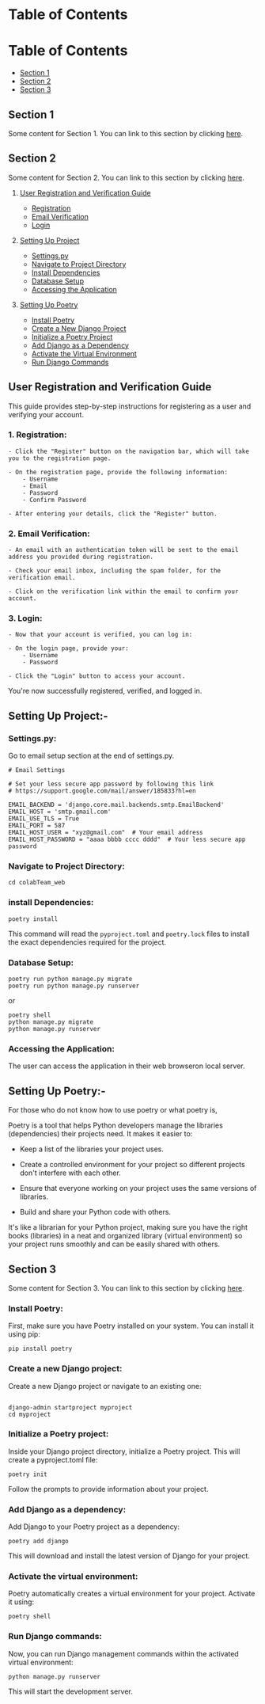 # Table of Contents
# Table of Contents

- [Section 1](#section-1)
- [Section 2](#section-2)
- [Section 3](#section-3)

## Section 1
Some content for Section 1. You can link to this section by clicking [here](#section-1).

## Section 2
Some content for Section 2. You can link to this section by clicking [here](#section-2).


1. [User Registration and Verification Guide](#user-registration-and-verification-guide)

    - [Registration](#registration)
    - [Email Verification](#email-verification)
    - [Login](#login)

2. [Setting Up Project](#setting-up-project)

    - [Settings.py](#settingspy)
    - [Navigate to Project Directory](#navigate-to-project-directory)
    - [Install Dependencies](#install-dependencies)
    - [Database Setup](#database-setup)
    - [Accessing the Application](#accessing-the-application)

3. [Setting Up Poetry](#setting-up-poetry)
    - [Install Poetry](#install-poetry)
    - [Create a New Django Project](#create-a-new-django-project)
    - [Initialize a Poetry Project](#initialize-a-poetry-project)
    - [Add Django as a Dependency](#add-django-as-a-dependency)
    - [Activate the Virtual Environment](#activate-the-virtual-environment)
    - [Run Django Commands](#run-django-commands)

## User Registration and Verification Guide

This guide provides step-by-step instructions for registering as a user and verifying your account.

### 1. Registration:

    - Click the "Register" button on the navigation bar, which will take you to the registration page.

    - On the registration page, provide the following information:
        - Username
        - Email
        - Password
        - Confirm Password

    - After entering your details, click the "Register" button.

### 2. Email Verification:

    - An email with an authentication token will be sent to the email address you provided during registration.

    - Check your email inbox, including the spam folder, for the verification email.

    - Click on the verification link within the email to confirm your account.

### 3. Login:

    - Now that your account is verified, you can log in:

    - On the login page, provide your:
        - Username
        - Password

    - Click the "Login" button to access your account.

You're now successfully registered, verified, and logged in.

## Setting Up Project:-

### Settings.py:

Go to email setup section at the end of settings.py.

```
# Email Settings

# Set your less secure app password by following this link
# https://support.google.com/mail/answer/185833?hl=en

EMAIL_BACKEND = 'django.core.mail.backends.smtp.EmailBackend'
EMAIL_HOST = 'smtp.gmail.com'
EMAIL_USE_TLS = True
EMAIL_PORT = 587
EMAIL_HOST_USER = "xyz@gmail.com"  # Your email address
EMAIL_HOST_PASSWORD = "aaaa bbbb cccc dddd"  # Your less secure app password
```

### Navigate to Project Directory:

```
cd colabTeam_web
```

### install Dependencies:

```
poetry install
```

This command will read the `pyproject.toml` and `poetry.lock` files to install the exact dependencies required for the project.

### Database Setup:

```
poetry run python manage.py migrate
poetry run python manage.py runserver
```

or

```
poetry shell
python manage.py migrate
python manage.py runserver
```

### Accessing the Application:

The user can access the application in their web browseron local server.

## Setting Up Poetry:-

For those who do not know how to use poetry or what poetry is,

Poetry is a tool that helps Python developers manage the libraries (dependencies) their projects need. It makes it easier to:

-   Keep a list of the libraries your project uses.

-   Create a controlled environment for your project so different projects don't interfere with each other.

-   Ensure that everyone working on your project uses the same versions of libraries.

-   Build and share your Python code with others.

It's like a librarian for your Python project, making sure you have the right books (libraries) in a neat and organized library (virtual environment) so your project runs smoothly and can be easily shared with others.


## Section 3
Some content for Section 3. You can link to this section by clicking [here](#section-3).

### Install Poetry:

First, make sure you have Poetry installed on your system. You can install it using pip:

```
pip install poetry
```

### Create a new Django project:

Create a new Django project or navigate to an existing one:

```

django-admin startproject myproject
cd myproject
```

### Initialize a Poetry project:

Inside your Django project directory, initialize a Poetry project. This will create a pyproject.toml file:

```
poetry init
```

Follow the prompts to provide information about your project.

### Add Django as a dependency:

Add Django to your Poetry project as a dependency:

```
poetry add django
```

This will download and install the latest version of Django for your project.

### Activate the virtual environment:

Poetry automatically creates a virtual environment for your project. Activate it using:

```
poetry shell
```

### Run Django commands:

Now, you can run Django management commands within the activated virtual environment:

```
python manage.py runserver
```

This will start the development server.

